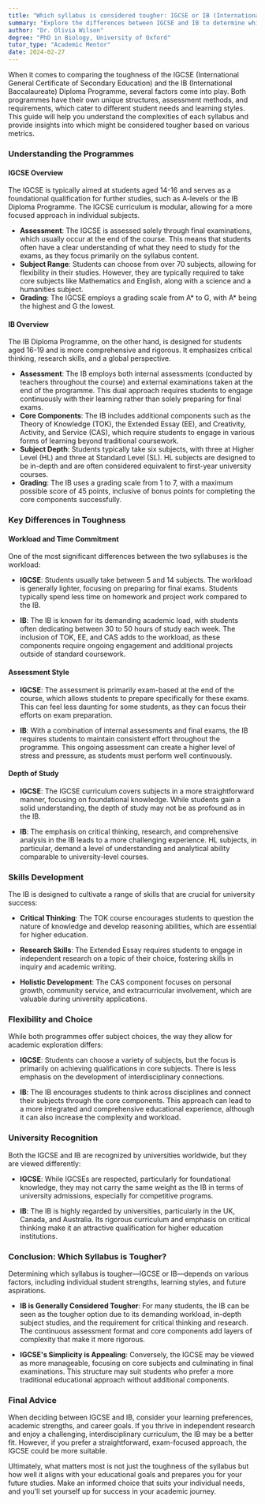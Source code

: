 ```yaml
---
title: "Which syllabus is considered tougher: IGCSE or IB (International Baccalaureate)?"
summary: "Explore the differences between IGCSE and IB to determine which syllabus is tougher based on structure, assessment, and student needs."
author: "Dr. Olivia Wilson"
degree: "PhD in Biology, University of Oxford"
tutor_type: "Academic Mentor"
date: 2024-02-27
---
```


When it comes to comparing the toughness of the IGCSE (International General Certificate of Secondary Education) and the IB (International Baccalaureate) Diploma Programme, several factors come into play. Both programmes have their own unique structures, assessment methods, and requirements, which cater to different student needs and learning styles. This guide will help you understand the complexities of each syllabus and provide insights into which might be considered tougher based on various metrics.

### Understanding the Programmes

#### IGCSE Overview

The IGCSE is typically aimed at students aged 14-16 and serves as a foundational qualification for further studies, such as A-levels or the IB Diploma Programme. The IGCSE curriculum is modular, allowing for a more focused approach in individual subjects. 

- **Assessment**: The IGCSE is assessed solely through final examinations, which usually occur at the end of the course. This means that students often have a clear understanding of what they need to study for the exams, as they focus primarily on the syllabus content.
- **Subject Range**: Students can choose from over 70 subjects, allowing for flexibility in their studies. However, they are typically required to take core subjects like Mathematics and English, along with a science and a humanities subject.
- **Grading**: The IGCSE employs a grading scale from A* to G, with A* being the highest and G the lowest.

#### IB Overview

The IB Diploma Programme, on the other hand, is designed for students aged 16-19 and is more comprehensive and rigorous. It emphasizes critical thinking, research skills, and a global perspective.

- **Assessment**: The IB employs both internal assessments (conducted by teachers throughout the course) and external examinations taken at the end of the programme. This dual approach requires students to engage continuously with their learning rather than solely preparing for final exams.
- **Core Components**: The IB includes additional components such as the Theory of Knowledge (TOK), the Extended Essay (EE), and Creativity, Activity, and Service (CAS), which require students to engage in various forms of learning beyond traditional coursework.
- **Subject Depth**: Students typically take six subjects, with three at Higher Level (HL) and three at Standard Level (SL). HL subjects are designed to be in-depth and are often considered equivalent to first-year university courses.
- **Grading**: The IB uses a grading scale from 1 to 7, with a maximum possible score of 45 points, inclusive of bonus points for completing the core components successfully.

### Key Differences in Toughness

#### Workload and Time Commitment

One of the most significant differences between the two syllabuses is the workload:

- **IGCSE**: Students usually take between 5 and 14 subjects. The workload is generally lighter, focusing on preparing for final exams. Students typically spend less time on homework and project work compared to the IB.
  
- **IB**: The IB is known for its demanding academic load, with students often dedicating between 30 to 50 hours of study each week. The inclusion of TOK, EE, and CAS adds to the workload, as these components require ongoing engagement and additional projects outside of standard coursework.

#### Assessment Style

- **IGCSE**: The assessment is primarily exam-based at the end of the course, which allows students to prepare specifically for these exams. This can feel less daunting for some students, as they can focus their efforts on exam preparation.

- **IB**: With a combination of internal assessments and final exams, the IB requires students to maintain consistent effort throughout the programme. This ongoing assessment can create a higher level of stress and pressure, as students must perform well continuously.

#### Depth of Study

- **IGCSE**: The IGCSE curriculum covers subjects in a more straightforward manner, focusing on foundational knowledge. While students gain a solid understanding, the depth of study may not be as profound as in the IB.

- **IB**: The emphasis on critical thinking, research, and comprehensive analysis in the IB leads to a more challenging experience. HL subjects, in particular, demand a level of understanding and analytical ability comparable to university-level courses.

### Skills Development

The IB is designed to cultivate a range of skills that are crucial for university success:

- **Critical Thinking**: The TOK course encourages students to question the nature of knowledge and develop reasoning abilities, which are essential for higher education.
  
- **Research Skills**: The Extended Essay requires students to engage in independent research on a topic of their choice, fostering skills in inquiry and academic writing.

- **Holistic Development**: The CAS component focuses on personal growth, community service, and extracurricular involvement, which are valuable during university applications.

### Flexibility and Choice

While both programmes offer subject choices, the way they allow for academic exploration differs:

- **IGCSE**: Students can choose a variety of subjects, but the focus is primarily on achieving qualifications in core subjects. There is less emphasis on the development of interdisciplinary connections.

- **IB**: The IB encourages students to think across disciplines and connect their subjects through the core components. This approach can lead to a more integrated and comprehensive educational experience, although it can also increase the complexity and workload.

### University Recognition

Both the IGCSE and IB are recognized by universities worldwide, but they are viewed differently:

- **IGCSE**: While IGCSEs are respected, particularly for foundational knowledge, they may not carry the same weight as the IB in terms of university admissions, especially for competitive programs.

- **IB**: The IB is highly regarded by universities, particularly in the UK, Canada, and Australia. Its rigorous curriculum and emphasis on critical thinking make it an attractive qualification for higher education institutions.

### Conclusion: Which Syllabus is Tougher?

Determining which syllabus is tougher—IGCSE or IB—depends on various factors, including individual student strengths, learning styles, and future aspirations. 

- **IB is Generally Considered Tougher**: For many students, the IB can be seen as the tougher option due to its demanding workload, in-depth subject studies, and the requirement for critical thinking and research. The continuous assessment format and core components add layers of complexity that make it more rigorous.

- **IGCSE's Simplicity is Appealing**: Conversely, the IGCSE may be viewed as more manageable, focusing on core subjects and culminating in final examinations. This structure may suit students who prefer a more traditional educational approach without additional components.

### Final Advice

When deciding between IGCSE and IB, consider your learning preferences, academic strengths, and career goals. If you thrive in independent research and enjoy a challenging, interdisciplinary curriculum, the IB may be a better fit. However, if you prefer a straightforward, exam-focused approach, the IGCSE could be more suitable.

Ultimately, what matters most is not just the toughness of the syllabus but how well it aligns with your educational goals and prepares you for your future studies. Make an informed choice that suits your individual needs, and you'll set yourself up for success in your academic journey.
    
